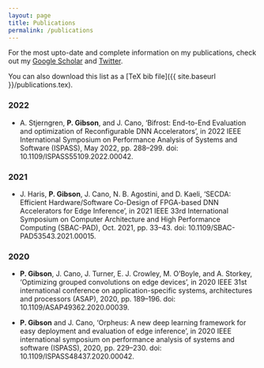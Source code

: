 ```yaml
---
layout: page
title: Publications
permalink: /publications
---
```


For the most upto-date and complete information on my publications, check out my [Google Scholar](https://scholar.google.com/citations?user=Bf-bR_UAAAAJ&hl=en&oi=ao) and [Twitter](https://twitter.com/PerryGibson_).

You can also download this list as a [TeX bib file]({{ site.baseurl }}/publications.tex).

### 2022
- A. Stjerngren, **P. Gibson**, and J. Cano, ‘Bifrost: End-to-End Evaluation and optimization of Reconfigurable DNN Accelerators’, in 2022 IEEE International Symposium on Performance Analysis of Systems and Software (ISPASS), May 2022, pp. 288–299. doi: 10.1109/ISPASS55109.2022.00042.

### 2021

- J. Haris, **P. Gibson**, J. Cano, N. B. Agostini, and D. Kaeli, ‘SECDA: Efficient Hardware/Software Co-Design of FPGA-based DNN Accelerators for Edge Inference’, in 2021 IEEE 33rd International Symposium on Computer Architecture and High Performance Computing (SBAC-PAD), Oct. 2021, pp. 33–43. doi: 10.1109/SBAC-PAD53543.2021.00015.

### 2020

- **P. Gibson**, J. Cano, J. Turner, E. J. Crowley, M. O’Boyle, and A. Storkey, ‘Optimizing grouped convolutions on edge devices’, in 2020 IEEE 31st international conference on application-specific systems, architectures and processors (ASAP), 2020, pp. 189–196. doi: 10.1109/ASAP49362.2020.00039.

- **P. Gibson** and J. Cano, ‘Orpheus: A new deep learning framework for easy deployment and evaluation of edge inference’, in 2020 IEEE international symposium on performance analysis of systems and software (ISPASS), 2020, pp. 229–230. doi: 10.1109/ISPASS48437.2020.00042.

